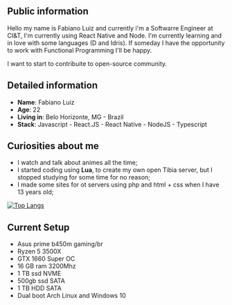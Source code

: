 ## Public information

Hello my name is Fabiano Luiz and currently i'm a Softwarre Engineer at CI&T, I'm currently using React Native and Node.
I'm currently learning and in love with some languages (D and Idris).
If someday I have the opportunity to work with Functional Programming I'll be happy.

I want to start to contribuite to open-source community.

## Detailed information

- **Name**: Fabiano Luiz
- **Age**: 22
- **Living in**: Belo Horizonte, MG - Brazil
- **Stack**: Javascript - React.JS - React Native - NodeJS - Typescript

## Curiosities about me

- I watch and talk about animes all the time;
- I started coding using **Lua**, to create my own open Tibia server, but I stopped studying for some time for no reason;
- I made some sites for ot servers using php and html + css when I have 13 years old;

[![Top Langs](https://github-readme-stats.vercel.app/api/top-langs/?username=fabinzne&layout=compact)](https://github.com/fabinzne)

## Current Setup

- Asus prime b450m gaming/br
- Ryzen 5 3500X
- GTX 1660 Super OC
- 16 GB ram 3200Mhz
- 1 TB ssd NVME
- 500gb ssd SATA
- 1 TB HDD SATA
- Dual boot Arch Linux and Windows 10
